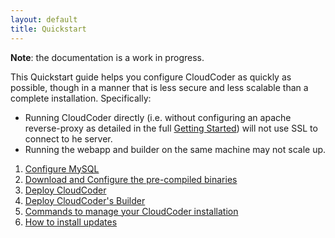 ```yaml
---
layout: default
title: Quickstart
---
```


**Note**: the documentation is a work in progress.

This Quickstart guide helps you configure CloudCoder as quickly as possible, though in a manner that is less secure and less scalable than a complete installation.  Specifically:

* Running CloudCoder directly (i.e. without configuring an apache reverse-proxy as detailed in the full [Getting Started](getstarted.html)) will not use SSL to connect to he server.
* Running the webapp and builder on the same machine may not scale up.

1. [Configure MySQL](quickstart/mysql.html)
2. [Download and Configure the pre-compiled binaries](quickstart/configure.html)
3. [Deploy CloudCoder](quickstart/deploy.html)
4. [Deploy CloudCoder's Builder](quickstart/builder.html)
5. [Commands to manage your CloudCoder installation](quickstart/commands.html)
6. [How to install updates](quickstart/update.html)

